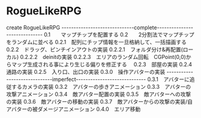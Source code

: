 # RogueLikeRPG
create RogueLikeRPG
------------------------------complete------------------------------
0.1　　マップチップを配置する
0.2　　2分割法でマップチップをランダムに並べる
0.2.1　配列にチップ情報を一旦格納して、一括描画する
0.2.2　ドラッグ、ピンチインアウトの実装
0.2.2.1　フォルダ分け&再配置(ローカル)
0.2.2.2　deinitの実装
0.2.2.3　エリアのランダム回転　CGPoint(0,0)からマップ生成される事により生じる偏りを修正する　
0.2.3　部屋の実装
0.2.4　通路の実装
0.2.5　入り口、出口の実装
0.3.0　操作アバターの実装
------------------------------imperfect-----------------------------
0.3.1　アバターに追従するカメラの実装
0.3.2　アバターの歩きアニメーション
0.3.3　アバターの攻撃アニメーション
0.3.4　敵アバター配置の実装
0.3.5　敵アバターへの攻撃の実装
0.3.6　敵アバターの移動の実装
0.3.7　敵アバターからの攻撃の実装/自アバターの被ダメージアニメーション
0.4.0　エリア移動
